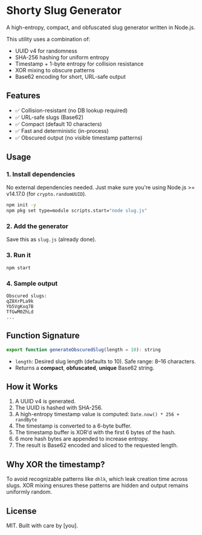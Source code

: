 # Shorty Slug Generator

A high-entropy, compact, and obfuscated slug generator written in Node.js.

This utility uses a combination of:

* UUID v4 for randomness
* SHA-256 hashing for uniform entropy
* Timestamp + 1-byte entropy for collision resistance
* XOR mixing to obscure patterns
* Base62 encoding for short, URL-safe output

## Features

* ✅ Collision-resistant (no DB lookup required)
* ✅ URL-safe slugs (Base62)
* ✅ Compact (default 10 characters)
* ✅ Fast and deterministic (in-process)
* ✅ Obscured output (no visible timestamp patterns)

## Usage

### 1. Install dependencies

No external dependencies needed. Just make sure you're using Node.js >= v14.17.0 (for `crypto.randomUUID`).

```bash
npm init -y
npm pkg set type=module scripts.start="node slug.js"
```

### 2. Add the generator

Save this as `slug.js` (already done).

### 3. Run it

```bash
npm start
```

### 4. Sample output

```
Obscured slugs:
qZ8XrPLa9k
Yb5VgKxq7B
TfGwM0ZhLd
...
```

## Function Signature

```js
export function generateObscuredSlug(length = 10): string
```

* `length`: Desired slug length (defaults to 10). Safe range: 8–16 characters.
* Returns a **compact**, **obfuscated**, **unique** Base62 string.

## How it Works

1. A UUID v4 is generated.
2. The UUID is hashed with SHA-256.
3. A high-entropy timestamp value is computed: `Date.now() * 256 + randByte`
4. The timestamp is converted to a 6-byte buffer.
5. The timestamp buffer is XOR'd with the first 6 bytes of the hash.
6. 6 more hash bytes are appended to increase entropy.
7. The result is Base62 encoded and sliced to the requested length.

## Why XOR the timestamp?

To avoid recognizable patterns like `dhlk`, which leak creation time across slugs. XOR mixing ensures these patterns are hidden and output remains uniformly random.

## License

MIT. Built with care by \[you].
